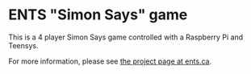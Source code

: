 # ENTS "Simon Says" game
This is a 4 player Simon Says game controlled with a Raspberry Pi and Teensys.

For more information, please see [the project page at ents.ca](http://ents.ca/index.php/Super_Simon).
